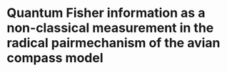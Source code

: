 # Quantum Fisher information as a non-classical measurement in the radical pairmechanism of the avian compass model
